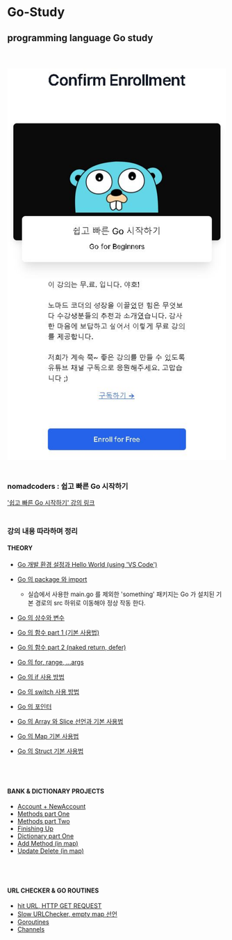 # Go-Study
## programming language Go study
　  
　  
![enrollment_course](https://github.com/nimkoes/Go-Study/blob/main/assets/images/enrollment_course.JPG?raw=true "enrollment_course")
　  
　  
  ### nomadcoders : 쉽고 빠른 Go 시작하기  
['쉽고 빠른 Go 시작하기' 강의 링크][link_course]
　  
　  
  ### **강의 내용 따라하며 정리**

#### THEORY
 - [Go 개발 환경 설정과 Hello World (using 'VS Code')][link_blog_001]  
 - [Go 의 package 와 import][link_blog_002]  
   - 실습에서 사용한 main.go 를 제외한 'something' 패키지는 Go 가 설치된 기본 경로의 src 하위로 이동해야 정상 작동 한다.  

 - [Go 의 상수와 변수][link_blog_003]  
 - [Go 의 함수 part 1 (기본 사용법)][link_blog_004]  
 - [Go 의 함수 part 2 (naked return, defer)][link_blog_005]  
 - [Go 의 for, range, ...args][link_blog_006]  
 - [Go 의 if 사용 방법][link_blog_007]  
 - [Go 의 switch 사용 방법][link_blog_008]  
 - [Go 의 포인터][link_blog_009]  
 - [Go 의 Array 와 Slice 선언과 기본 사용법][link_blog_010]  
 - [Go 의 Map 기본 사용법][link_blog_011]  
 - [Go 의 Struct 기본 사용법][link_blog_012]  
  
　  
　  
#### BANK & DICTIONARY PROJECTS
- [Account + NewAccount][link_blog_013]  
- [Methods part One][link_blog_014]  
- [Methods part Two][link_blog_015]  
- [Finishing Up][link_blog_016]  
- [Dictionary part One][link_blog_017]  
- [Add Method (in map)][link_blog_018]  
- [Update Delete (in map)][link_blog_019]  
  
　  
　  
#### URL CHECKER & GO ROUTINES
- [hit URL, HTTP GET REQUEST][link_blog_020]  
- [Slow URLChecker, empty map 선언][link_blog_021]  
- [Goroutines][link_blog_022]  
- [Channels][link_blog_023]  
  
　  
　  
  


[link_course]:https://nomadcoders.co/go-for-beginners/lobby

[link_blog_001]:https://xxxelppa.tistory.com/270
[link_blog_002]:https://xxxelppa.tistory.com/271
[link_blog_003]:https://xxxelppa.tistory.com/272
[link_blog_004]:https://xxxelppa.tistory.com/273
[link_blog_005]:https://xxxelppa.tistory.com/274
[link_blog_006]:https://xxxelppa.tistory.com/275
[link_blog_007]:https://xxxelppa.tistory.com/276
[link_blog_008]:https://xxxelppa.tistory.com/277
[link_blog_009]:https://xxxelppa.tistory.com/278
[link_blog_010]:https://xxxelppa.tistory.com/279
[link_blog_011]:https://xxxelppa.tistory.com/280
[link_blog_012]:https://xxxelppa.tistory.com/281

[link_blog_013]:https://xxxelppa.tistory.com/282
[link_blog_014]:https://xxxelppa.tistory.com/283
[link_blog_015]:https://xxxelppa.tistory.com/284
[link_blog_016]:https://xxxelppa.tistory.com/285
[link_blog_017]:https://xxxelppa.tistory.com/286
[link_blog_018]:https://xxxelppa.tistory.com/287
[link_blog_019]:https://xxxelppa.tistory.com/288

[link_blog_020]:https://xxxelppa.tistory.com/289
[link_blog_021]:https://xxxelppa.tistory.com/290
[link_blog_022]:https://xxxelppa.tistory.com/291
[link_blog_023]:https://xxxelppa.tistory.com/292

